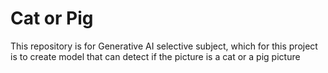# Cat or Pig

This repository is for Generative AI selective subject, which for this project is to create model that can detect if the picture is a cat or a pig picture